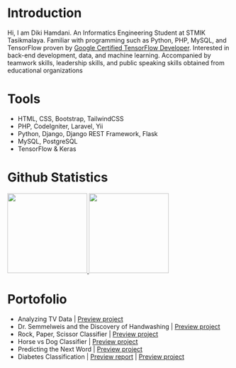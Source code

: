# Introduction
Hi, I am Diki Hamdani. An Informatics Engineering Student at STMIK Tasikmalaya. Familiar with programming such as Python, PHP, MySQL, and TensorFlow proven by [Google Certified TensorFlow Developer](https://www.credential.net/14850bd0-8dec-4703-a98f-8ef5d65b737b#gs.7qax6y). Interested in back-end development, data, and machine learning. Accompanied by teamwork skills, leadership skills, and public speaking skills obtained from educational organizations

# Tools
- HTML, CSS, Bootstrap, TailwindCSS
- PHP, CodeIgniter, Laravel, Yii
- Python, Django, Django REST Framework, Flask
- MySQL, PostgreSQL
- TensorFlow & Keras

# Github Statistics
<p align="left">
<a href="https://github.com/Dikihmd01?tab=repositories">
  <img height="180em" src="https://github-readme-stats-eight-theta.vercel.app/api?username=Dikihmd01&show_icons=true&theme=algolia&include_all_commits=true&count_private=true"/>
  <img height="180em" src="https://github-readme-stats-eight-theta.vercel.app/api/top-langs?username=Dikihmd01&layout=compact&langs_count=8&theme=algolia"/>
</a>
</p>

# Portofolio
- Analyzing TV Data | [Preview project](https://app.datacamp.com/workspace/w/37579834-5cc6-4cac-8827-8e371dcc75c8)
- Dr. Semmelweis and the Discovery of Handwashing | [Preview project](https://app.datacamp.com/workspace/w/0b317039-3f77-4519-a2d2-2c154c355732)
- Rock, Paper, Scissor Classifier | [Preview project](https://github.com/Dikihmd01/Specialization-3/blob/main/CNN/Week4/graded/RPS-Classifier.ipynb)
- Horse vs Dog Classifier | [Preview project](https://github.com/Dikihmd01/Specialization-3/blob/main/CNN/Week3/graded/Horse-Vs-Human-Classifer.ipynb)
- Predicting the Next Word | [Preview project](https://github.com/Dikihmd01/Specialization-3/blob/main/NLP/Week4/graded/Predicting-the-Next-Word.ipynb)
- Diabetes Classification | [Preview report](https://github.com/Dikihmd01/Applied-ML/blob/main/Predictive-Analytics/Laporan.md) | [Preview project](https://github.com/Dikihmd01/Applied-ML/blob/main/Predictive-Analytics/Proyek_Pertama_Predictive_Analytics_Klasifikasi_Diabetes_Diki_Hamdani.ipynb)

<!---
Dikihmd01/Dikihmd01 is a ✨ special ✨ repository because its `README.md` (this file) appears on your GitHub profile.
You can click the Preview link to take a look at your changes.
--->
